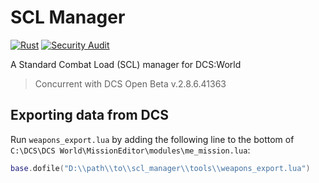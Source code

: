# SCL Manager

[![Rust](https://github.com/jkhoel/SCLManager/actions/workflows/rust.yml/badge.svg)](https://github.com/jkhoel/SCLManager/actions/workflows/rust.yml)
[![Security Audit](https://github.com/jkhoel/SCLManager/actions/workflows/audit.yml/badge.svg)](https://github.com/jkhoel/SCLManager/actions/workflows/audit.yml)

A Standard Combat Load (SCL) manager for DCS:World

> Concurrent with DCS Open Beta v.2.8.6.41363

## Exporting data from DCS

Run `weapons_export.lua` by adding the following line to the bottom of `C:\DCS\DCS World\MissionEditor\modules\me_mission.lua`:

```lua
base.dofile("D:\\path\\to\\scl_manager\\tools\\weapons_export.lua")
```
